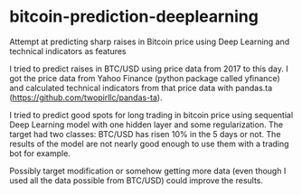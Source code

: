 # bitcoin-prediction-deeplearning
Attempt at predicting sharp raises in Bitcoin price using Deep Learning and technical indicators as features

I tried to predict raises in BTC/USD using price data from 2017 to this day. I got the price data from Yahoo Finance (python package called yfinance) and calculated technical indicators from that price data with pandas.ta (https://github.com/twopirllc/pandas-ta).

I tried to predict good spots for long trading in bitcoin price using sequential Deep Learning model with one hidden layer and some regularization. The target had two classes: BTC/USD has risen 10% in the 5 days or not. The results of the model are not nearly good enough to use them with a trading bot for example.

Possibly target modification or somehow getting more data (even though I used all the data possible from BTC/USD) could improve the results.
